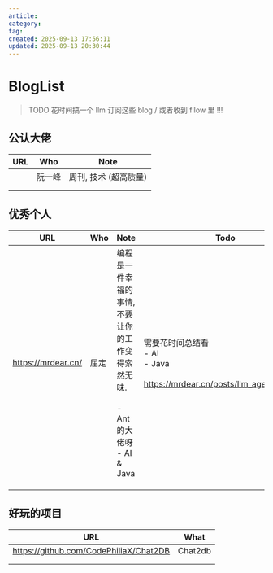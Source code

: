 ```yaml
---
article: 
category: 
tag: 
created: 2025-09-13 17:56:11
updated: 2025-09-13 20:30:44
---
```


# BlogList

> TODO 花时间搞一个 llm 订阅这些 blog   /  或者收到 fllow 里 !!!

## 公认大佬

| URL  | Who    | Note                  |
| ---- | ------ | --------------------- |
|      | 阮一峰 | 周刊, 技术 (超高质量) |
|      |        |                       |
|      |        |                       |



## 优秀个人

|        URL         | Who  | Note                                                         | Todo                                                         |
| :----------------: | ---- | :----------------------------------------------------------- | ------------------------------------------------------------ |
| https://mrdear.cn/ | 屈定 | 编程是一件幸福的事情,不要让你的工作变得索然无味.<br /><br />- Ant 的大佬呀<br />- AI & Java | 需要花时间总结看<br />- AI<br />- Java<br /><br />https://mrdear.cn/posts/llm_agent_analyze |
|                    |      |                                                              |                                                              |
|                    |      |                                                              |                                                              |
|                    |      |                                                              |                                                              |





## 好玩的项目

| URL                                    | What    |
| -------------------------------------- | ------- |
| https://github.com/CodePhiliaX/Chat2DB | Chat2db |
|                                        |         |
|                                        |         |

